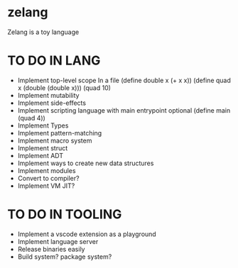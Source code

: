 # zelang
Zelang is a toy language

# TO DO IN LANG

- Implement top-level scope
In a file 
(define double x (+ x x))
(define quad x (double (double x)))
(quad 10)
- Implement mutability
- Implement side-effects
- Implement scripting language with main entrypoint optional
(define main (quad 4))
- Implement Types
- Implement pattern-matching
- Implement macro system
- Implement struct
- Implement ADT
- Implement ways to create new data structures
- Implement modules
- Convert to compiler?
- Implement VM JIT?

# TO DO IN TOOLING

- Implement a vscode extension as a playground
- Implement language server
- Release binaries easily
- Build system? package system?
